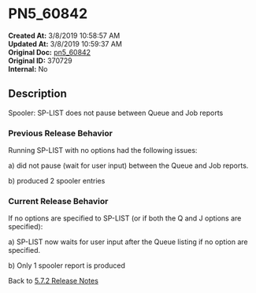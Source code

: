 # PN5_60842

**Created At:** 3/8/2019 10:58:57 AM  
**Updated At:** 3/8/2019 10:59:37 AM  
**Original Doc:** [pn5_60842](https://docs.jbase.com/5-7-2-release-notes/pn5_60842)  
**Original ID:** 370729  
**Internal:** No  

## Description

Spooler: SP-LIST does not pause between Queue and Job reports

### Previous Release Behavior

Running SP-LIST with no options had the following issues:

a) did not pause (wait for user input) between the Queue and Job reports.

b) produced 2 spooler entries

### Current Release Behavior

If no options are specified to SP-LIST (or if both the Q and J options are specified):

a) SP-LIST now waits for user input after the Queue listing if no option are specified.

b) Only 1 spooler report is produced

Back to [5.7.2 Release Notes](./../README.md)
